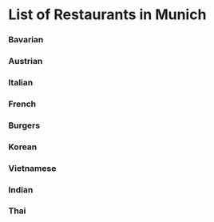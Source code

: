# List of Restaurants in Munich

### Bavarian

### Austrian

### Italian

### French

### Burgers

### Korean

### Vietnamese

### Indian

### Thai

